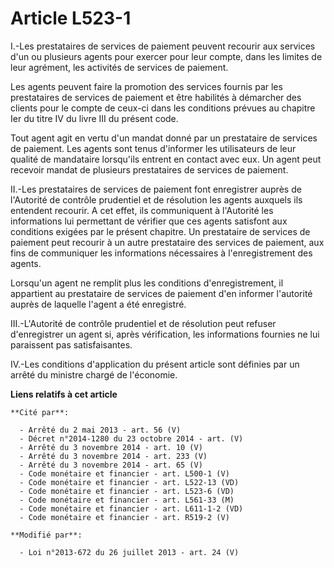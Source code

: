 # Article L523-1

I.-Les prestataires de services de paiement peuvent recourir aux services d'un ou plusieurs agents pour exercer pour leur
compte, dans les limites de leur agrément, les activités de services de paiement. 

Les agents peuvent faire la promotion des services fournis par les prestataires de services de paiement et être habilités à
démarcher des clients pour le compte de ceux-ci dans les conditions prévues au chapitre Ier du titre IV du livre III du
présent code. 

Tout agent agit en vertu d'un mandat donné par un prestataire de services de paiement. Les agents sont tenus d'informer les
utilisateurs de leur qualité de mandataire lorsqu'ils entrent en contact avec eux. Un agent peut recevoir mandat de plusieurs
prestataires de services de paiement. 

II.-Les prestataires de services de paiement font enregistrer auprès de l'Autorité de contrôle prudentiel et de résolution
les agents auxquels ils entendent recourir. A cet effet, ils communiquent à l'Autorité les informations lui permettant de
vérifier que ces agents satisfont aux conditions exigées par le présent chapitre. Un prestataire de services de paiement peut
recourir à un autre prestataire des services de paiement, aux fins de communiquer les informations nécessaires à
l'enregistrement des agents. 

Lorsqu'un agent ne remplit plus les conditions d'enregistrement, il appartient au prestataire de services de paiement d'en
informer l'autorité auprès de laquelle l'agent a été enregistré. 

III.-L'Autorité de contrôle prudentiel et de résolution peut refuser d'enregistrer un agent si, après vérification, les
informations fournies ne lui paraissent pas satisfaisantes. 

IV.-Les conditions d'application du présent article sont définies par un arrêté du ministre chargé de l'économie.

**Liens relatifs à cet article**

	**Cité par**:

	  - Arrêté du 2 mai 2013 - art. 56 (V)
	  - Décret n°2014-1280 du 23 octobre 2014 - art. (V)
	  - Arrêté du 3 novembre 2014 - art. 10 (V)
	  - Arrêté du 3 novembre 2014 - art. 233 (V)
	  - Arrêté du 3 novembre 2014 - art. 65 (V)
	  - Code monétaire et financier - art. L500-1 (V)
	  - Code monétaire et financier - art. L522-13 (VD)
	  - Code monétaire et financier - art. L523-6 (VD)
	  - Code monétaire et financier - art. L561-33 (M)
	  - Code monétaire et financier - art. L611-1-2 (VD)
	  - Code monétaire et financier - art. R519-2 (V)

	**Modifié par**:

	  - Loi n°2013-672 du 26 juillet 2013 - art. 24 (V)
